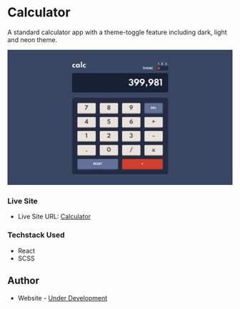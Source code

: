 # Calculator

A standard calculator app with a theme-toggle feature including dark, light and neon theme.


![](./screenshot.png)

### Live Site

- Live Site URL: [Calculator](https://your-live-site-url.com)

### Techstack Used

- React
- SCSS

## Author

- Website - [Under Development]()